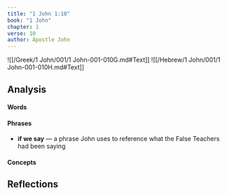 ```yaml
---
title: "1 John 1:10"
book: "1 John"
chapter: 1
verse: 10
author: Apostle John
---
```

![[/Greek/1 John/001/1 John-001-010G.md#Text]]
![[/Hebrew/1 John/001/1 John-001-010H.md#Text]]

## Analysis

#### Words

#### Phrases
- **if we say** — a phrase John uses to reference what the False Teachers had been saying

#### Concepts

## Reflections
